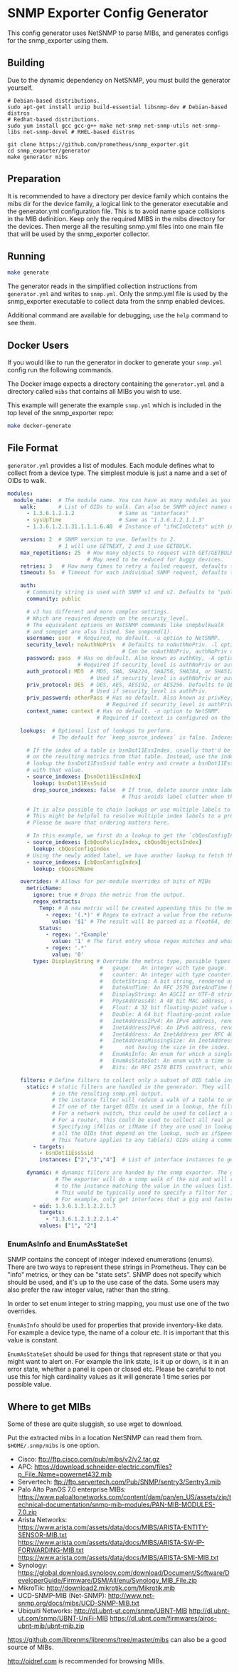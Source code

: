 
# SNMP Exporter Config Generator

This config generator uses NetSNMP to parse MIBs, and generates configs for the snmp_exporter using them.

## Building

Due to the dynamic dependency on NetSNMP, you must build the generator yourself.

```
# Debian-based distributions.
sudo apt-get install unzip build-essential libsnmp-dev # Debian-based distros
# Redhat-based distributions.
sudo yum install gcc gcc-g++ make net-snmp net-snmp-utils net-snmp-libs net-snmp-devel # RHEL-based distros

git clone https://github.com/prometheus/snmp_exporter.git
cd snmp_exporter/generator
make generator mibs
```
## Preparation

It is recommended to have a directory per device family which contains the mibs dir for the device family, 
a logical link to the generator executable and the generator.yml configuration file. This is to avoid name space collisions
in the MIB definition. Keep only the required MIBS in the mibs directory for the devices.
Then merge all the resulting snmp.yml files into one main file that will be used by the snmp_exporter collector.

## Running

```sh
make generate
```

The generator reads in the simplified collection instructions from `generator.yml` and writes to `snmp.yml`. Only the snmp.yml file is used
by the snmp_exporter executable to collect data from the snmp enabled devices.

Additional command are available for debugging, use the `help` command to see them.

## Docker Users

If you would like to run the generator in docker to generate your `snmp.yml` config run the following commands.

The Docker image expects a directory containing the `generator.yml` and a directory called `mibs` that contains all MIBs you wish to use.

This example will generate the example `snmp.yml` which is included in the top level of the snmp_exporter repo:

```sh
make docker-generate
```

## File Format

`generator.yml` provides a list of modules. Each module defines what to collect from a device type. The simplest module is just a name
and a set of OIDs to walk.

```yaml
modules:
  module_name:  # The module name. You can have as many modules as you want.
    walk:       # List of OIDs to walk. Can also be SNMP object names or specific instances.
      - 1.3.6.1.2.1.2              # Same as "interfaces"
      - sysUpTime                  # Same as "1.3.6.1.2.1.1.3"
      - 1.3.6.1.2.1.31.1.1.1.6.40  # Instance of "ifHCInOctets" with index "40"

    version: 2  # SNMP version to use. Defaults to 2.
                # 1 will use GETNEXT, 2 and 3 use GETBULK.
    max_repetitions: 25  # How many objects to request with GET/GETBULK, defaults to 25.
                         # May need to be reduced for buggy devices.
    retries: 3   # How many times to retry a failed request, defaults to 3.
    timeout: 5s  # Timeout for each individual SNMP request, defaults to 5s.

    auth:
      # Community string is used with SNMP v1 and v2. Defaults to "public".
      community: public

      # v3 has different and more complex settings.
      # Which are required depends on the security_level.
      # The equivalent options on NetSNMP commands like snmpbulkwalk
      # and snmpget are also listed. See snmpcmd(1).
      username: user  # Required, no default. -u option to NetSNMP.
      security_level: noAuthNoPriv  # Defaults to noAuthNoPriv. -l option to NetSNMP.
                                    # Can be noAuthNoPriv, authNoPriv or authPriv.
      password: pass  # Has no default. Also known as authKey, -A option to NetSNMP.
                      # Required if security_level is authNoPriv or authPriv.
      auth_protocol: MD5  # MD5, SHA, SHA224, SHA256, SHA384, or SHA512. Defaults to MD5. -a option to NetSNMP.
                          # Used if security_level is authNoPriv or authPriv.
      priv_protocol: DES  # DES, AES, AES192, or AES256. Defaults to DES. -x option to NetSNMP.
                          # Used if security_level is authPriv.
      priv_password: otherPass # Has no default. Also known as privKey, -X option to NetSNMP.
                               # Required if security_level is authPriv.
      context_name: context # Has no default. -n option to NetSNMP.
                            # Required if context is configured on the device.

    lookups:  # Optional list of lookups to perform.
              # The default for `keep_source_indexes` is false. Indexes must be unique for this option to be used.

      # If the index of a table is bsnDot11EssIndex, usually that'd be the label
      # on the resulting metrics from that table. Instead, use the index to
      # lookup the bsnDot11EssSsid table entry and create a bsnDot11EssSsid label
      # with that value.
      - source_indexes: [bsnDot11EssIndex]
        lookup: bsnDot11EssSsid
        drop_source_indexes: false  # If true, delete source index labels for this lookup.
                                    # This avoids label clutter when the new index is unique.

      # It is also possible to chain lookups or use multiple labels to gather label values.
      # This might be helpful to resolve multiple index labels to a proper human readable label.
      # Please be aware that ordering matters here.

      # In this example, we first do a lookup to get the `cbQosConfigIndex` as another label.
      - source_indexes: [cbQosPolicyIndex, cbQosObjectsIndex]
        lookup: cbQosConfigIndex
      # Using the newly added label, we have another lookup to fetch the `cbQosCMName` based on `cbQosConfigIndex`.
      - source_indexes: [cbQosConfigIndex]
        lookup: cbQosCMName

    overrides: # Allows for per-module overrides of bits of MIBs
      metricName:
        ignore: true # Drops the metric from the output.
        regex_extracts:
          Temp: # A new metric will be created appending this to the metricName to become metricNameTemp.
            - regex: '(.*)' # Regex to extract a value from the returned SNMP walks's value.
              value: '$1' # The result will be parsed as a float64, defaults to $1.
          Status:
            - regex: '.*Example'
              value: '1' # The first entry whose regex matches and whose value parses wins.
            - regex: '.*'
              value: '0'
        type: DisplayString # Override the metric type, possible types are:
                             #   gauge:   An integer with type gauge.
                             #   counter: An integer with type counter.
                             #   OctetString: A bit string, rendered as 0xff34.
                             #   DateAndTime: An RFC 2579 DateAndTime byte sequence. If the device has no time zone data, UTC is used.
                             #   DisplayString: An ASCII or UTF-8 string.
                             #   PhysAddress48: A 48 bit MAC address, rendered as 00:01:02:03:04:ff.
                             #   Float: A 32 bit floating-point value with type gauge.
                             #   Double: A 64 bit floating-point value with type gauge.
                             #   InetAddressIPv4: An IPv4 address, rendered as 1.2.3.4.
                             #   InetAddressIPv6: An IPv6 address, rendered as 0102:0304:0506:0708:090A:0B0C:0D0E:0F10.
                             #   InetAddress: An InetAddress per RFC 4001. Must be preceded by an InetAddressType.
                             #   InetAddressMissingSize: An InetAddress that violates section 4.1 of RFC 4001 by
                             #       not having the size in the index. Must be preceded by an InetAddressType.
                             #   EnumAsInfo: An enum for which a single timeseries is created. Good for constant values.
                             #   EnumAsStateSet: An enum with a time series per state. Good for variable low-cardinality enums.
                             #   Bits: An RFC 2578 BITS construct, which produces a StateSet with a time series per bit.

    filters: # Define filters to collect only a subset of OID table instances
      static: # static filters are handled in the generator. They will convert walks to multiple gets with the specified instances
              # in the resulting snmp.yml output.
              # the instance filter will reduce a walk of a table to only the defined instances to get
              # If one of the target OIDs is used in a lookup, the filter will apply ALL tables using this lookup
              # For a network switch, this could be used to collect a subset of interfaces such as uplinks
              # For a router, this could be used to collect all real ports but not vlans and other virtual interfaces
              # Specifying ifAlias or ifName if they are used in lookups with ifIndex will apply to the filter to 
              # all the OIDs that depend on the lookup, such as ifSpeed, ifInHcOctets, etc.
              # This feature applies to any table(s) OIDs using a common instance
        - targets:
          - bsnDot11EssSsid
          instances: ["2","3","4"]  # List of interface instances to get

      dynamic: # dynamic filters are handed by the snmp exporter. The generator will simply pass on the configuration in the snmp.yml.
               # The exporter will do a snmp walk of the oid and will restrict snmp walk made on the targets
               # to the instance matching the value in the values list.
               # This would be typically used to specify a filter for interfaces with a certain name in ifAlias, ifSpeed or admin status.
               # For example, only get interfaces that a gig and faster, or get interfaces that are named Up or interfaces that are admin Up
        - oid: 1.3.6.1.2.1.2.2.1.7
          targets:
            - "1.3.6.1.2.1.2.2.1.4"
          values: ["1", "2"]
```

### EnumAsInfo and EnumAsStateSet

SNMP contains the concept of integer indexed enumerations (enums). There are two ways
to represent these strings in Prometheus. They can be "info" metrics, or they can be
"state sets". SNMP does not specify which should be used, and it's up to the use case
of the data. Some users may also prefer the raw integer value, rather than the string.

In order to set enum integer to string mapping, you must use one of the two overrides.

`EnumAsInfo` should be used for properties that provide inventory-like data. For example
a device type, the name of a colour etc. It is important that this value is constant.

`EnumAsStateSet` should be used for things that represent state or that you might want
to alert on. For example the link state, is it up or down, is it in an error state,
whether a panel is open or closed etc. Please be careful to not use this for high
cardinality values as it will generate 1 time series per possible value.

## Where to get MIBs

Some of these are quite sluggish, so use wget to download.

Put the extracted mibs in a location NetSNMP can read them from. `$HOME/.snmp/mibs` is one option.

* Cisco: ftp://ftp.cisco.com/pub/mibs/v2/v2.tar.gz
* APC: https://download.schneider-electric.com/files?p_File_Name=powernet432.mib
* Servertech: ftp://ftp.servertech.com/Pub/SNMP/sentry3/Sentry3.mib
* Palo Alto PanOS 7.0 enterprise MIBs: https://www.paloaltonetworks.com/content/dam/pan/en_US/assets/zip/technical-documentation/snmp-mib-modules/PAN-MIB-MODULES-7.0.zip
* Arista Networks: https://www.arista.com/assets/data/docs/MIBS/ARISTA-ENTITY-SENSOR-MIB.txt
                   https://www.arista.com/assets/data/docs/MIBS/ARISTA-SW-IP-FORWARDING-MIB.txt
                   https://www.arista.com/assets/data/docs/MIBS/ARISTA-SMI-MIB.txt
* Synology: https://global.download.synology.com/download/Document/Software/DeveloperGuide/Firmware/DSM/All/enu/Synology_MIB_File.zip
* MikroTik: http://download2.mikrotik.com/Mikrotik.mib
* UCD-SNMP-MIB (Net-SNMP): http://www.net-snmp.org/docs/mibs/UCD-SNMP-MIB.txt
* Ubiquiti Networks: http://dl.ubnt-ut.com/snmp/UBNT-MIB
                     http://dl.ubnt-ut.com/snmp/UBNT-UniFi-MIB
                     https://dl.ubnt.com/firmwares/airos-ubnt-mib/ubnt-mib.zip

https://github.com/librenms/librenms/tree/master/mibs can also be a good source of MIBs.

http://oidref.com is recommended for browsing MIBs.
